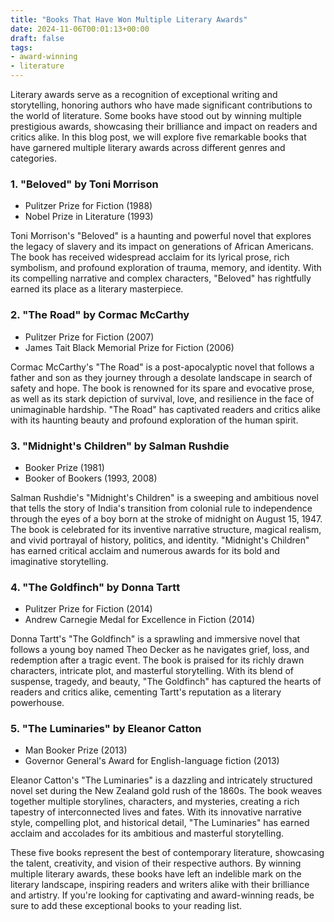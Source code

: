 ```yaml
---
title: "Books That Have Won Multiple Literary Awards"
date: 2024-11-06T00:01:13+00:00
draft: false
tags: 
- award-winning
- literature
---
```


Literary awards serve as a recognition of exceptional writing and storytelling, honoring authors who have made significant contributions to the world of literature. Some books have stood out by winning multiple prestigious awards, showcasing their brilliance and impact on readers and critics alike. In this blog post, we will explore five remarkable books that have garnered multiple literary awards across different genres and categories.

### 1. "Beloved" by Toni Morrison

- Pulitzer Prize for Fiction (1988)
- Nobel Prize in Literature (1993)

Toni Morrison's "Beloved" is a haunting and powerful novel that explores the legacy of slavery and its impact on generations of African Americans. The book has received widespread acclaim for its lyrical prose, rich symbolism, and profound exploration of trauma, memory, and identity. With its compelling narrative and complex characters, "Beloved" has rightfully earned its place as a literary masterpiece.

### 2. "The Road" by Cormac McCarthy

- Pulitzer Prize for Fiction (2007)
- James Tait Black Memorial Prize for Fiction (2006)

Cormac McCarthy's "The Road" is a post-apocalyptic novel that follows a father and son as they journey through a desolate landscape in search of safety and hope. The book is renowned for its spare and evocative prose, as well as its stark depiction of survival, love, and resilience in the face of unimaginable hardship. "The Road" has captivated readers and critics alike with its haunting beauty and profound exploration of the human spirit.

### 3. "Midnight's Children" by Salman Rushdie

- Booker Prize (1981)
- Booker of Bookers (1993, 2008)

Salman Rushdie's "Midnight's Children" is a sweeping and ambitious novel that tells the story of India's transition from colonial rule to independence through the eyes of a boy born at the stroke of midnight on August 15, 1947. The book is celebrated for its inventive narrative structure, magical realism, and vivid portrayal of history, politics, and identity. "Midnight's Children" has earned critical acclaim and numerous awards for its bold and imaginative storytelling.

### 4. "The Goldfinch" by Donna Tartt

- Pulitzer Prize for Fiction (2014)
- Andrew Carnegie Medal for Excellence in Fiction (2014)

Donna Tartt's "The Goldfinch" is a sprawling and immersive novel that follows a young boy named Theo Decker as he navigates grief, loss, and redemption after a tragic event. The book is praised for its richly drawn characters, intricate plot, and masterful storytelling. With its blend of suspense, tragedy, and beauty, "The Goldfinch" has captured the hearts of readers and critics alike, cementing Tartt's reputation as a literary powerhouse.

### 5. "The Luminaries" by Eleanor Catton

- Man Booker Prize (2013)
- Governor General's Award for English-language fiction (2013)

Eleanor Catton's "The Luminaries" is a dazzling and intricately structured novel set during the New Zealand gold rush of the 1860s. The book weaves together multiple storylines, characters, and mysteries, creating a rich tapestry of interconnected lives and fates. With its innovative narrative style, compelling plot, and historical detail, "The Luminaries" has earned acclaim and accolades for its ambitious and masterful storytelling.

These five books represent the best of contemporary literature, showcasing the talent, creativity, and vision of their respective authors. By winning multiple literary awards, these books have left an indelible mark on the literary landscape, inspiring readers and writers alike with their brilliance and artistry. If you're looking for captivating and award-winning reads, be sure to add these exceptional books to your reading list.